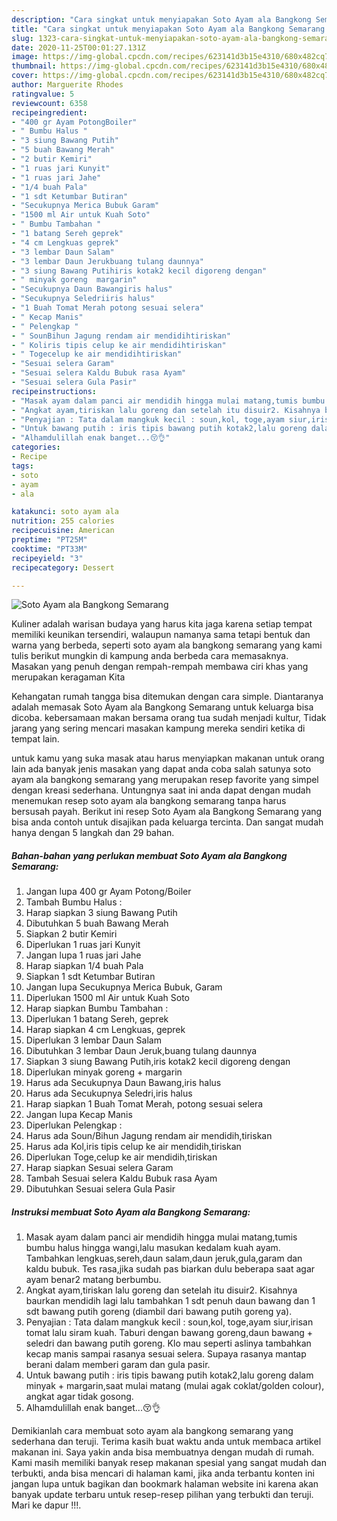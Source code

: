 ```yaml
---
description: "Cara singkat untuk menyiapakan Soto Ayam ala Bangkong Semarang Homemade"
title: "Cara singkat untuk menyiapakan Soto Ayam ala Bangkong Semarang Homemade"
slug: 1323-cara-singkat-untuk-menyiapakan-soto-ayam-ala-bangkong-semarang-homemade
date: 2020-11-25T00:01:27.131Z
image: https://img-global.cpcdn.com/recipes/623141d3b15e4310/680x482cq70/soto-ayam-ala-bangkong-semarang-foto-resep-utama.jpg
thumbnail: https://img-global.cpcdn.com/recipes/623141d3b15e4310/680x482cq70/soto-ayam-ala-bangkong-semarang-foto-resep-utama.jpg
cover: https://img-global.cpcdn.com/recipes/623141d3b15e4310/680x482cq70/soto-ayam-ala-bangkong-semarang-foto-resep-utama.jpg
author: Marguerite Rhodes
ratingvalue: 5
reviewcount: 6358
recipeingredient:
- "400 gr Ayam PotongBoiler"
- " Bumbu Halus "
- "3 siung Bawang Putih"
- "5 buah Bawang Merah"
- "2 butir Kemiri"
- "1 ruas jari Kunyit"
- "1 ruas jari Jahe"
- "1/4 buah Pala"
- "1 sdt Ketumbar Butiran"
- "Secukupnya Merica Bubuk Garam"
- "1500 ml Air untuk Kuah Soto"
- " Bumbu Tambahan "
- "1 batang Sereh geprek"
- "4 cm Lengkuas geprek"
- "3 lembar Daun Salam"
- "3 lembar Daun Jerukbuang tulang daunnya"
- "3 siung Bawang Putihiris kotak2 kecil digoreng dengan"
- " minyak goreng  margarin"
- "Secukupnya Daun Bawangiris halus"
- "Secukupnya Seledriiris halus"
- "1 Buah Tomat Merah potong sesuai selera"
- " Kecap Manis"
- " Pelengkap "
- " SounBihun Jagung rendam air mendidihtiriskan"
- " Koliris tipis celup ke air mendidihtiriskan"
- " Togecelup ke air mendidihtiriskan"
- "Sesuai selera Garam"
- "Sesuai selera Kaldu Bubuk rasa Ayam"
- "Sesuai selera Gula Pasir"
recipeinstructions:
- "Masak ayam dalam panci air mendidih hingga mulai matang,tumis bumbu halus hingga wangi,lalu masukan kedalam kuah ayam. Tambahkan lengkuas,sereh,daun salam,daun jeruk,gula,garam dan kaldu bubuk. Tes rasa,jika sudah pas biarkan dulu beberapa saat agar ayam benar2 matang berbumbu."
- "Angkat ayam,tiriskan lalu goreng dan setelah itu disuir2. Kisahnya baurkan mendidih lagi lalu tambahkan 1 sdt penuh daun bawang dan 1 sdt bawang putih goreng (diambil dari bawang putih goreng ya)."
- "Penyajian : Tata dalam mangkuk kecil : soun,kol, toge,ayam siur,irisan tomat lalu siram kuah. Taburi dengan bawang goreng,daun bawang + seledri dan bawang putih goreng. Klo mau seperti aslinya tambahkan kecap manis sampai rasanya sesuai selera. Supaya rasanya mantap berani dalam memberi garam dan gula pasir."
- "Untuk bawang putih : iris tipis bawang putih kotak2,lalu goreng dalam minyak + margarin,saat mulai matang (mulai agak coklat/golden colour), angkat agar tidak gosong."
- "Alhamdulillah enak banget...😚👌"
categories:
- Recipe
tags:
- soto
- ayam
- ala

katakunci: soto ayam ala 
nutrition: 255 calories
recipecuisine: American
preptime: "PT25M"
cooktime: "PT33M"
recipeyield: "3"
recipecategory: Dessert

---
```



![Soto Ayam ala Bangkong Semarang](https://img-global.cpcdn.com/recipes/623141d3b15e4310/680x482cq70/soto-ayam-ala-bangkong-semarang-foto-resep-utama.jpg)

Kuliner adalah warisan budaya yang harus kita jaga karena setiap tempat memiliki keunikan tersendiri, walaupun namanya sama tetapi bentuk dan warna yang berbeda, seperti soto ayam ala bangkong semarang yang kami tulis berikut mungkin di kampung anda berbeda cara memasaknya. Masakan yang penuh dengan rempah-rempah membawa ciri khas yang merupakan keragaman Kita

Kehangatan rumah tangga bisa ditemukan dengan cara simple. Diantaranya adalah memasak Soto Ayam ala Bangkong Semarang untuk keluarga bisa dicoba. kebersamaan makan bersama orang tua sudah menjadi kultur, Tidak jarang yang sering mencari masakan kampung mereka sendiri ketika di tempat lain.



untuk kamu yang suka masak atau harus menyiapkan makanan untuk orang lain ada banyak jenis masakan yang dapat anda coba salah satunya soto ayam ala bangkong semarang yang merupakan resep favorite yang simpel dengan kreasi sederhana. Untungnya saat ini anda dapat dengan mudah menemukan resep soto ayam ala bangkong semarang tanpa harus bersusah payah.
Berikut ini resep Soto Ayam ala Bangkong Semarang yang bisa anda contoh untuk disajikan pada keluarga tercinta. Dan sangat mudah hanya dengan 5 langkah dan 29 bahan.


<!--inarticleads1-->

##### Bahan-bahan yang perlukan membuat Soto Ayam ala Bangkong Semarang:

1. Jangan lupa 400 gr Ayam Potong/Boiler
1. Tambah  Bumbu Halus :
1. Harap siapkan 3 siung Bawang Putih
1. Dibutuhkan 5 buah Bawang Merah
1. Siapkan 2 butir Kemiri
1. Diperlukan 1 ruas jari Kunyit
1. Jangan lupa 1 ruas jari Jahe
1. Harap siapkan 1/4 buah Pala
1. Siapkan 1 sdt Ketumbar Butiran
1. Jangan lupa Secukupnya Merica Bubuk, Garam
1. Diperlukan 1500 ml Air untuk Kuah Soto
1. Harap siapkan  Bumbu Tambahan :
1. Diperlukan 1 batang Sereh, geprek
1. Harap siapkan 4 cm Lengkuas, geprek
1. Diperlukan 3 lembar Daun Salam
1. Dibutuhkan 3 lembar Daun Jeruk,buang tulang daunnya
1. Siapkan 3 siung Bawang Putih,iris kotak2 kecil digoreng dengan
1. Diperlukan  minyak goreng + margarin
1. Harus ada Secukupnya Daun Bawang,iris halus
1. Harus ada Secukupnya Seledri,iris halus
1. Harap siapkan 1 Buah Tomat Merah, potong sesuai selera
1. Jangan lupa  Kecap Manis
1. Diperlukan  Pelengkap :
1. Harus ada  Soun/Bihun Jagung rendam air mendidih,tiriskan
1. Harus ada  Kol,iris tipis celup ke air mendidih,tiriskan
1. Diperlukan  Toge,celup ke air mendidih,tiriskan
1. Harap siapkan Sesuai selera Garam
1. Tambah Sesuai selera Kaldu Bubuk rasa Ayam
1. Dibutuhkan Sesuai selera Gula Pasir




<!--inarticleads2-->

##### Instruksi membuat  Soto Ayam ala Bangkong Semarang:

1. Masak ayam dalam panci air mendidih hingga mulai matang,tumis bumbu halus hingga wangi,lalu masukan kedalam kuah ayam. Tambahkan lengkuas,sereh,daun salam,daun jeruk,gula,garam dan kaldu bubuk. Tes rasa,jika sudah pas biarkan dulu beberapa saat agar ayam benar2 matang berbumbu.
1. Angkat ayam,tiriskan lalu goreng dan setelah itu disuir2. Kisahnya baurkan mendidih lagi lalu tambahkan 1 sdt penuh daun bawang dan 1 sdt bawang putih goreng (diambil dari bawang putih goreng ya).
1. Penyajian : Tata dalam mangkuk kecil : soun,kol, toge,ayam siur,irisan tomat lalu siram kuah. Taburi dengan bawang goreng,daun bawang + seledri dan bawang putih goreng. Klo mau seperti aslinya tambahkan kecap manis sampai rasanya sesuai selera. Supaya rasanya mantap berani dalam memberi garam dan gula pasir.
1. Untuk bawang putih : iris tipis bawang putih kotak2,lalu goreng dalam minyak + margarin,saat mulai matang (mulai agak coklat/golden colour), angkat agar tidak gosong.
1. Alhamdulillah enak banget...😚👌




Demikianlah cara membuat soto ayam ala bangkong semarang yang sederhana dan teruji. Terima kasih buat waktu anda untuk membaca artikel makanan ini. Saya yakin anda bisa membuatnya dengan mudah di rumah. Kami masih memiliki banyak resep makanan spesial yang sangat mudah dan terbukti, anda bisa mencari di halaman kami, jika anda terbantu konten ini jangan lupa untuk bagikan dan bookmark halaman website ini karena akan banyak update terbaru untuk resep-resep pilihan yang terbukti dan teruji. Mari ke dapur !!!. 
